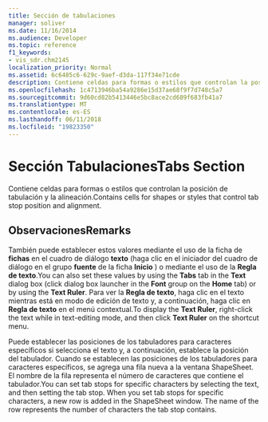 ```yaml
---
title: Sección de tabulaciones
manager: soliver
ms.date: 11/16/2014
ms.audience: Developer
ms.topic: reference
f1_keywords:
- vis_sdr.chm2145
localization_priority: Normal
ms.assetid: 6c6485c6-629c-9aef-d3da-117f34e71cde
description: Contiene celdas para formas o estilos que controlan la posición de tabulación y la alineación.
ms.openlocfilehash: 1c4713946ba54a9286e15d37ae68f9f7d748c5a7
ms.sourcegitcommit: 9d60cd82b5413446e5bc8ace2cd689f683fb41a7
ms.translationtype: MT
ms.contentlocale: es-ES
ms.lasthandoff: 06/11/2018
ms.locfileid: "19823350"
---
```

# <a name="tabs-section"></a><span data-ttu-id="7e0d9-103">Sección Tabulaciones</span><span class="sxs-lookup"><span data-stu-id="7e0d9-103">Tabs Section</span></span>

<span data-ttu-id="7e0d9-104">Contiene celdas para formas o estilos que controlan la posición de tabulación y la alineación.</span><span class="sxs-lookup"><span data-stu-id="7e0d9-104">Contains cells for shapes or styles that control tab stop position and alignment.</span></span>
  
## <a name="remarks"></a><span data-ttu-id="7e0d9-105">Observaciones</span><span class="sxs-lookup"><span data-stu-id="7e0d9-105">Remarks</span></span>

<span data-ttu-id="7e0d9-106">También puede establecer estos valores mediante el uso de la ficha de **fichas** en el cuadro de diálogo **texto** (haga clic en el iniciador del cuadro de diálogo en el grupo **fuente** de la ficha **Inicio** ) o mediante el uso de la **Regla de texto**.</span><span class="sxs-lookup"><span data-stu-id="7e0d9-106">You can also set these values by using the **Tabs** tab in the **Text** dialog box (click dialog box launcher in the **Font** group on the **Home** tab) or by using the **Text Ruler**.</span></span> <span data-ttu-id="7e0d9-107">Para ver la **Regla de texto**, haga clic en el texto mientras está en modo de edición de texto y, a continuación, haga clic en **Regla de texto** en el menú contextual.</span><span class="sxs-lookup"><span data-stu-id="7e0d9-107">To display the **Text Ruler**, right-click the text while in text-editing mode, and then click **Text Ruler** on the shortcut menu.</span></span> 
  
<span data-ttu-id="7e0d9-p102">Puede establecer las posiciones de los tabuladores para caracteres específicos si selecciona el texto y, a continuación, establece la posición del tabulador. Cuando se establecen las posiciones de los tabuladores para caracteres específicos, se agrega una fila nueva a la ventana ShapeSheet. El nombre de la fila representa el número de caracteres que contiene el tabulador.</span><span class="sxs-lookup"><span data-stu-id="7e0d9-p102">You can set tab stops for specific characters by selecting the text, and then setting the tab stop. When you set tab stops for specific characters, a new row is added in the ShapeSheet window. The name of the row represents the number of characters the tab stop contains.</span></span>
  

